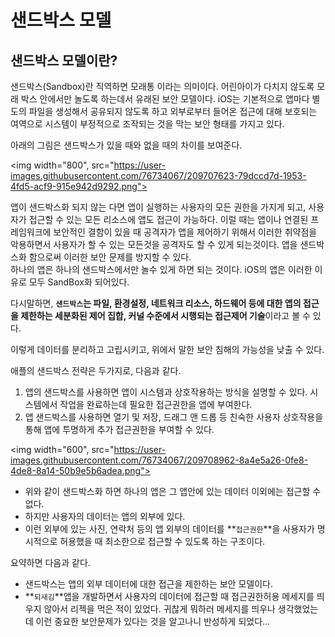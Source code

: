 # 샌드박스 모델

## 샌드박스 모델이란?
샌드박스(Sandbox)란 직역하면 모래통 이라는 의미이다. 어린아이가 다치지 않도록 모래 박스 안에서만 놀도록 하는데서 유래된 보안 모델이다.
iOS는 기본적으로 앱마다 별도의 파일을 생성해서 공유되지 않도록 하고 외부로부터 들어온 접근에 대해 보호되는 여역으로 시스템이 부정적으로 조작되는 것을 막는 보안 형태를 가지고 있다. 

아래의 그림은 샌드박스가 있을 때와 없을 때의 차이를 보여준다.

<img width="800", src="https://user-images.githubusercontent.com/76734067/209707623-79dccd7d-1953-4fd5-acf9-915e942d9292.png">

앱이 샌드박스화 되지 않는 다면 앱이 실행하는 사용자의 모든 권한을 가지게 되고, 사용자가 접근할 수 있는 모든 리소스에 앱도 접근이 가능하다. 이럴 때는 앱이나 연결된 프레임워크에 보안적인 결함이 있을 때 공격자가 앱을 제어하기 위해서 이러한 취약점을 악용하면서 사용자가 할 수 있는 모든것을 공격자도 할 수 있게 되는것이다. 앱을 샌드박스화 함으로써 이러한 보안 문제를 방지할 수 있다.
<br>
하나의 앱은 하나의 샌드박스에서만 놀수 있게 하면 되는 것이다. iOS의 앱은 이러한 이유로 모두 SandBox화 되어있다.

다시말하면, **`샌드박스`는 파일, 환경설정, 네트워크 리소스, 하드웨어 등에 대한 앱의 접근을 제한하는 세분화된 제어 집합, 커널 수준에서 시행되는 접근제어 기술**이라고 볼 수 있다. 

이렇게 데이터를 분리하고 고립시키고, 위에서 말한 보안 침해의 가능성을 낮출 수 있다.

애플의 샌드박스 전략은 두가지로, 다음과 같다.
1. 앱의 샌드박스를 사용하면 앱이 시스템과 상호작용하는 방식을 설명할 수 있다. 시스템에서 작업을 완료하는데 필요한 접근권한을 앱에 부여한다.
2. 앱 샌드박스를 사용하면 열기 및 저장, 드래그 앤 드롭 등 친숙한 사용자 상호작용을 통해 앱에 투명하게 추가 접근권한을 부여할 수 있다. 

<img width="600", src="https://user-images.githubusercontent.com/76734067/209708962-8a4e5a26-0fe8-4de8-8a14-50b9e5b6adea.png">

- 위와 같이 샌드박스화 하면 하나의 앱은 그 앱안에 있는 데이터 이외에는 접근할 수 없다.
- 하지만 사용자의 데이터는 앱의 외부에 있다.
- 이런 외부에 있는 사진, 연락처 등의 앱 외부의 데이터를 **`접근권한`**을 사용자가 명시적으로 허용했을 때 최소한으로 접근할 수 있도록 하는 구조이다.

요약하면 다음과 같다.
- 샌드박스는 앱의 외부 데이터에 대한 접근을 제한하는 보안 모델이다.
- **`되새김`**앱을 개발하면서 사용자의 데이터에 접근할 때 접근권한허용 메세지를 띄우지 않아서 리젝을 먹은 적이 있었다. 귀찮게 뭐하러 메세지를 띄우나 생각했었는데 이런 중요한 보안문제가 있다는 것을 알고나니 반성하게 되었다...